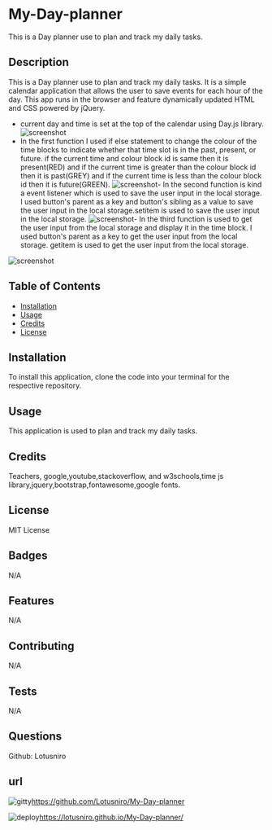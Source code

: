 # My-Day-planner
This is a Day planner use to plan and track my daily tasks.

## Description

This is a Day planner use to plan and track my daily tasks. It is a simple calendar application that allows the user to save events for each hour of the day. This app runs in the browser and feature dynamically updated HTML and CSS powered by jQuery.
- current day and time is set at the top of the calendar using Day.js library.
  ![screenshot
](https://github.com/Lotusniro/My-Day-planner/blob/main/screenshots/Screenshot%202024-01-19%20at%2019.16.10.png)
- In the first function I used if else statement to change the colour of the time blocks to indicate whether that time slot is in the past, present, or future. if the current time and colour block id is same then it is present(RED) and if the current time is greater than the colour block id then it is past(GREY) and if the current time is less than the colour block id then it is future(GREEN).
![screenshot
](https://github.com/Lotusniro/My-Day-planner/blob/main/screenshots/Screenshot%202024-01-19%20at%2019.16.18.png)- In the second function is kind a event listener which is used to save the user input in the local storage. I used button's parent as a key and button's sibling as a value to save the user input in the local storage.setitem is used to save the user input in the local storage.
![screenshot
](https://github.com/Lotusniro/My-Day-planner/blob/main/screenshots/Screenshot%202024-01-19%20at%2019.16.36.png)- In the third function is used to get the user input from the local storage and display it in the time block. I used button's parent as a key to get the user input from the local storage. getitem is used to get the user input from the local storage.

![screenshot
](https://github.com/Lotusniro/My-Day-planner/blob/main/screenshots/Screenshot%202024-01-19%20at%2019.16.42.png)

## Table of Contents

* [Installation](#installation)
* [Usage](#usage)
* [Credits](#credits)
* [License](#license)

## Installation

To install this application, clone the code into your terminal for the respective repository.

## Usage

This application is used to plan and track my daily tasks.

## Credits

Teachers, google,youtube,stackoverflow, and w3schools,time js library,jquery,bootstrap,fontawesome,google fonts.


## License

MIT License

## Badges

N/A

## Features

N/A

## Contributing

N/A

## Tests

N/A

## Questions

Github: Lotusniro

## url
![gitty
](https://github.com/Lotusniro/My-Day-planner)https://github.com/Lotusniro/My-Day-planner

![deploy
](https://lotusniro.github.io/My-Day-planner/)https://lotusniro.github.io/My-Day-planner/
